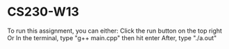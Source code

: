 # CS230-W13

To run this assignment, you can either:
Click the run button on the top right
Or
In the terminal, type "g++ main.cpp" then hit enter
After, type "./a.out"